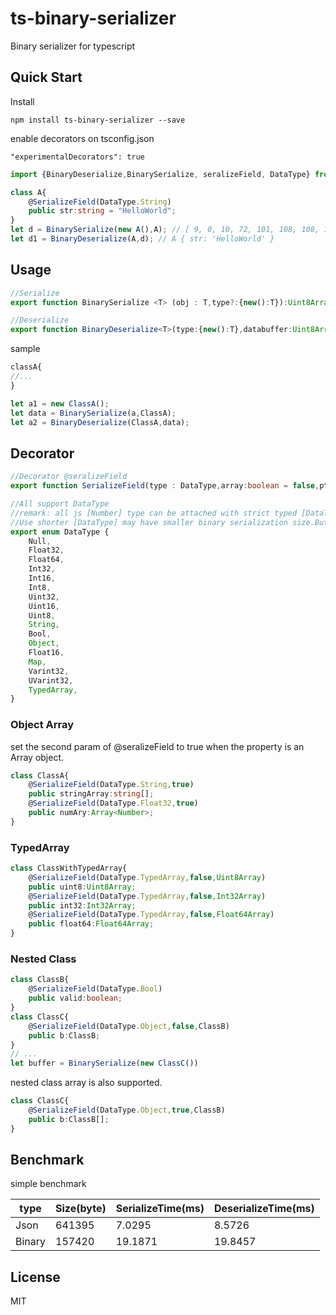 # ts-binary-serializer
Binary serializer for typescript

## Quick Start

Install
```npm
npm install ts-binary-serializer --save
```

enable decorators on tsconfig.json
```tsconfig
"experimentalDecorators": true
```

```index.ts
import {BinaryDeserialize,BinarySerialize, seralizeField, DataType} from 'ts-binary-serializer';

class A{
    @SerializeField(DataType.String)
    public str:string = "HelloWorld";
}
let d = BinarySerialize(new A(),A); // [ 9, 0, 10, 72, 101, 108, 108, 111, 87, 111, 114, 108, 100 ]
let d1 = BinaryDeserialize(A,d); // A { str: 'HelloWorld' }
```

## Usage
```ts
//Serialize
export function BinarySerialize <T> (obj : T,type?:{new():T}):Uint8Array

//Deserialize
export function BinaryDeserialize<T>(type:{new():T},databuffer:Uint8Array): T |null
```

sample
```ts
classA{
//...
}

let a1 = new ClassA();
let data = BinarySerialize(a,ClassA);
let a2 = BinaryDeserialize(ClassA,data);
```

## Decorator

```ts
//Decorator @seralizeField
export function SerializeField(type : DataType,array:boolean = false,ptype?:any)

//All support DataType
//remark: all js [Number] type can be attached with strict typed [DataType],
//Use shorter [DataType] may have smaller binary serialization size.But result will be different if there has numeric overflow.
export enum DataType {
    Null,
    Float32,
    Float64,
    Int32,
    Int16,
    Int8,
    Uint32,
    Uint16,
    Uint8,
    String,
    Bool,
    Object,
    Float16,
    Map,
    Varint32,
    UVarint32,
    TypedArray,
}

```

### Object Array
set the second param of @seralizeField to true when the property is an Array object.
```ts
class ClassA{
    @SerializeField(DataType.String,true)
    public stringArray:string[];
    @SerializeField(DataType.Float32,true)
    public numAry:Array<Number>;
}
```
### TypedArray
```ts
class ClassWithTypedArray{
    @SerializeField(DataType.TypedArray,false,Uint8Array)
    public uint8:Uint8Array;
    @SerializeField(DataType.TypedArray,false,Int32Array)
    public int32:Int32Array;
    @SerializeField(DataType.TypedArray,false,Float64Array)
    public float64:Float64Array;
}
```

### Nested Class
```ts
class ClassB{
    @SerializeField(DataType.Bool)
    public valid:boolean;
}
class ClassC{
    @SerializeField(DataType.Object,false,ClassB)
    public b:ClassB;
}
// ...
let buffer = BinarySerialize(new ClassC())
```
nested class array is also supported.
```ts
class ClassC{
    @SerializeField(DataType.Object,true,ClassB)
    public b:ClassB[];
}
```
## Benchmark

simple benchmark

| type | Size(byte) | SerializeTime(ms) | DeserializeTime(ms) |
| --- | ---| --- | --- |
| Json | 641395 | 7.0295 | 8.5726 |
| Binary | 157420 | 19.1871 | 19.8457 |


## License

MIT
